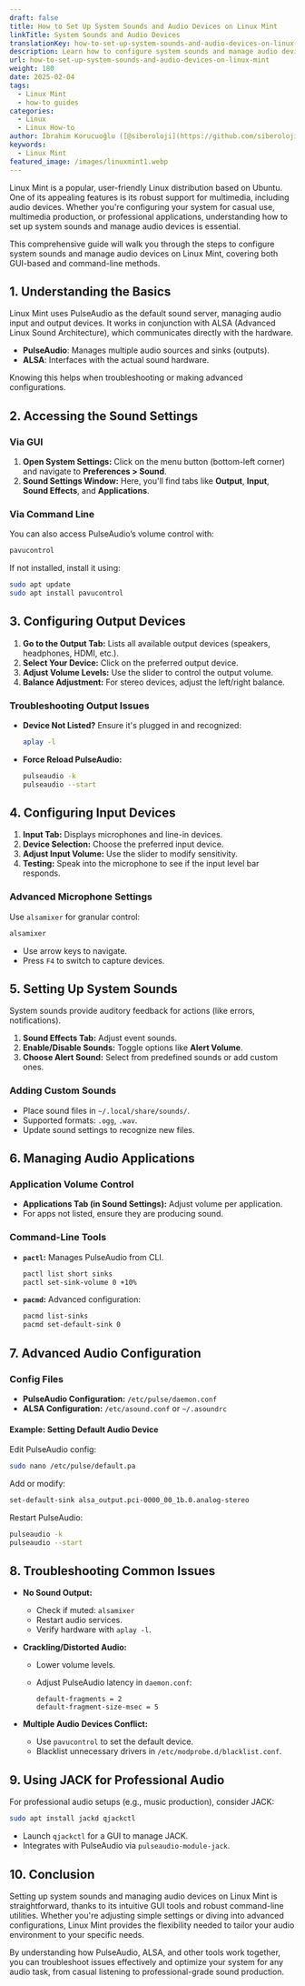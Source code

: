 ```yaml
---
draft: false
title: How to Set Up System Sounds and Audio Devices on Linux Mint
linkTitle: System Sounds and Audio Devices
translationKey: how-to-set-up-system-sounds-and-audio-devices-on-linux-mint
description: Learn how to configure system sounds and manage audio devices on Linux Mint using both GUI-based and command-line methods.
url: how-to-set-up-system-sounds-and-audio-devices-on-linux-mint
weight: 180
date: 2025-02-04
tags:
  - Linux Mint
  - how-to guides
categories:
  - Linux
  - Linux How-to
author: İbrahim Korucuoğlu ([@siberoloji](https://github.com/siberoloji))
keywords:
  - Linux Mint
featured_image: /images/linuxmint1.webp
---
```

Linux Mint is a popular, user-friendly Linux distribution based on Ubuntu. One of its appealing features is its robust support for multimedia, including audio devices. Whether you're configuring your system for casual use, multimedia production, or professional applications, understanding how to set up system sounds and manage audio devices is essential.

This comprehensive guide will walk you through the steps to configure system sounds and manage audio devices on Linux Mint, covering both GUI-based and command-line methods.

## 1. Understanding the Basics

Linux Mint uses PulseAudio as the default sound server, managing audio input and output devices. It works in conjunction with ALSA (Advanced Linux Sound Architecture), which communicates directly with the hardware.

- **PulseAudio**: Manages multiple audio sources and sinks (outputs).
- **ALSA**: Interfaces with the actual sound hardware.

Knowing this helps when troubleshooting or making advanced configurations.

## 2. Accessing the Sound Settings

### Via GUI

1. **Open System Settings:** Click on the menu button (bottom-left corner) and navigate to **Preferences > Sound**.
2. **Sound Settings Window:** Here, you'll find tabs like **Output**, **Input**, **Sound Effects**, and **Applications**.

### Via Command Line

You can also access PulseAudio’s volume control with:

```bash
pavucontrol
```

If not installed, install it using:

```bash
sudo apt update
sudo apt install pavucontrol
```

## 3. Configuring Output Devices

1. **Go to the Output Tab:** Lists all available output devices (speakers, headphones, HDMI, etc.).
2. **Select Your Device:** Click on the preferred output device.
3. **Adjust Volume Levels:** Use the slider to control the output volume.
4. **Balance Adjustment:** For stereo devices, adjust the left/right balance.

### Troubleshooting Output Issues

- **Device Not Listed?** Ensure it's plugged in and recognized:

  ```bash
  aplay -l
  ```

- **Force Reload PulseAudio:**

  ```bash
  pulseaudio -k
  pulseaudio --start
  ```

## 4. Configuring Input Devices

1. **Input Tab:** Displays microphones and line-in devices.
2. **Device Selection:** Choose the preferred input device.
3. **Adjust Input Volume:** Use the slider to modify sensitivity.
4. **Testing:** Speak into the microphone to see if the input level bar responds.

### Advanced Microphone Settings

Use `alsamixer` for granular control:

```bash
alsamixer
```

- Use arrow keys to navigate.
- Press `F4` to switch to capture devices.

## 5. Setting Up System Sounds

System sounds provide auditory feedback for actions (like errors, notifications).

1. **Sound Effects Tab:** Adjust event sounds.
2. **Enable/Disable Sounds:** Toggle options like **Alert Volume**.
3. **Choose Alert Sound:** Select from predefined sounds or add custom ones.

### Adding Custom Sounds

- Place sound files in `~/.local/share/sounds/`.
- Supported formats: `.ogg`, `.wav`.
- Update sound settings to recognize new files.

## 6. Managing Audio Applications

### Application Volume Control

- **Applications Tab (in Sound Settings):** Adjust volume per application.
- For apps not listed, ensure they are producing sound.

### Command-Line Tools

- **`pactl`:** Manages PulseAudio from CLI.

  ```bash
  pactl list short sinks
  pactl set-sink-volume 0 +10%
  ```

- **`pacmd`:** Advanced configuration:

  ```bash
  pacmd list-sinks
  pacmd set-default-sink 0
  ```

## 7. Advanced Audio Configuration

### Config Files

- **PulseAudio Configuration:** `/etc/pulse/daemon.conf`
- **ALSA Configuration:** `/etc/asound.conf` or `~/.asoundrc`

#### Example: Setting Default Audio Device

Edit PulseAudio config:

```bash
sudo nano /etc/pulse/default.pa
```

Add or modify:

```bash
set-default-sink alsa_output.pci-0000_00_1b.0.analog-stereo
```

Restart PulseAudio:

```bash
pulseaudio -k
pulseaudio --start
```

## 8. Troubleshooting Common Issues

- **No Sound Output:**
  - Check if muted: `alsamixer`
  - Restart audio services.
  - Verify hardware with `aplay -l`.

- **Crackling/Distorted Audio:**
  - Lower volume levels.
  - Adjust PulseAudio latency in `daemon.conf`:

    ```
    default-fragments = 2
    default-fragment-size-msec = 5
    ```

- **Multiple Audio Devices Conflict:**
  - Use `pavucontrol` to set the default device.
  - Blacklist unnecessary drivers in `/etc/modprobe.d/blacklist.conf`.

## 9. Using JACK for Professional Audio

For professional audio setups (e.g., music production), consider JACK:

```bash
sudo apt install jackd qjackctl
```

- Launch `qjackctl` for a GUI to manage JACK.
- Integrates with PulseAudio via `pulseaudio-module-jack`.

## 10. Conclusion

Setting up system sounds and managing audio devices on Linux Mint is straightforward, thanks to its intuitive GUI tools and robust command-line utilities. Whether you're adjusting simple settings or diving into advanced configurations, Linux Mint provides the flexibility needed to tailor your audio environment to your specific needs.

By understanding how PulseAudio, ALSA, and other tools work together, you can troubleshoot issues effectively and optimize your system for any audio task, from casual listening to professional-grade sound production.
